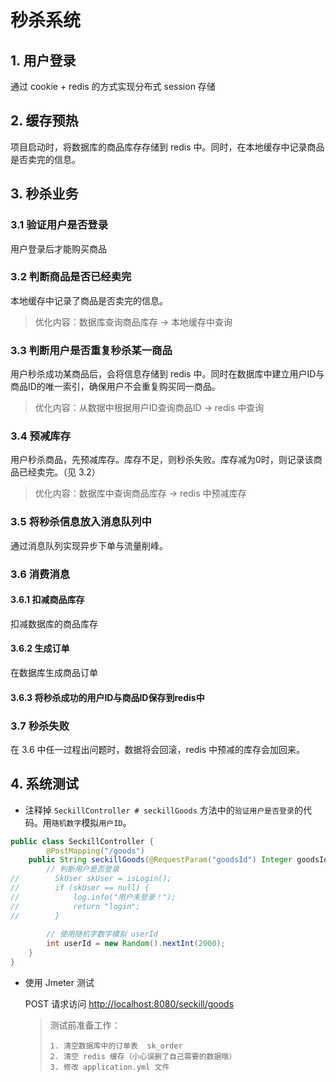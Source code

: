 # 秒杀系统

## 1. 用户登录

通过 cookie + redis 的方式实现分布式 session 存储

## 2. 缓存预热

项目启动时，将数据库的商品库存存储到 redis 中。同时，在本地缓存中记录商品是否卖完的信息。

## 3. 秒杀业务

### 3.1 验证用户是否登录

用户登录后才能购买商品

### 3.2 判断商品是否已经卖完

本地缓存中记录了商品是否卖完的信息。

> 优化内容：数据库查询商品库存 -> 本地缓存中查询

### 3.3 判断用户是否重复秒杀某一商品

用户秒杀成功某商品后，会将信息存储到 redis 中。同时在数据库中建立用户ID与商品ID的唯一索引，确保用户不会重复购买同一商品。

> 优化内容：从数据中根据用户ID查询商品ID -> redis 中查询

### 3.4 预减库存

用户秒杀商品，先预减库存。库存不足，则秒杀失败。库存减为0时，则记录该商品已经卖完。（见 3.2）

> 优化内容：数据库中查询商品库存 -> redis 中预减库存

### 3.5 将秒杀信息放入消息队列中

通过消息队列实现异步下单与流量削峰。

### 3.6 消费消息

#### 3.6.1 扣减商品库存

扣减数据库的商品库存

#### 3.6.2 生成订单

在数据库生成商品订单

#### 3.6.3 将秒杀成功的用户ID与商品ID保存到redis中

### 3.7 秒杀失败

在 3.6 中任一过程出问题时，数据将会回滚，redis 中预减的库存会加回来。

## 4. 系统测试

- 注释掉 `SeckillController # seckillGoods` 方法中的`验证用户是否登录`的代码。用`随机数字`模拟`用户ID`。

```java
public class SeckillController {
        @PostMapping("/goods")
    public String seckillGoods(@RequestParam("goodsId") Integer goodsId) {
        // 判断用户是否登录
//        SkUser skUser = isLogin();
//        if (skUser == null) {
//            log.info("用户未登录！");
//            return "login";
//        }
        
        // 使用随机字数字模拟 userId
        int userId = new Random().nextInt(2000);
    }
}
```

- 使用 Jmeter 测试

  POST 请求访问 [http://localhost:8080/seckill/goods](http://localhost:8080/seckill/goods)

  > 测试前准备工作：
  >
  > 	1. 清空数据库中的订单表  sk_order
  > 	2. 清空 redis 缓存（小心误删了自己需要的数据哦）
  > 	3. 修改 application.yml 文件


